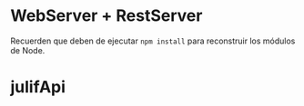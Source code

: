 # WebServer + RestServer

Recuerden que deben de ejecutar ```npm install``` para reconstruir los módulos de Node.
# julifApi

